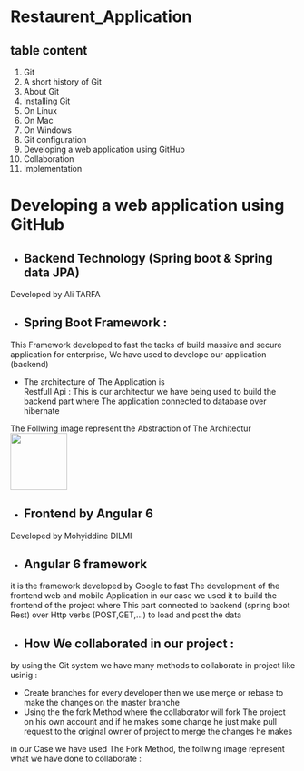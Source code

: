 # Restaurent_Application
## table content
1. Git	
2. A short history of Git	 
3. About Git	 
4. Installing Git	 
5. On Linux	 
6. On Mac	 
7. On Windows	 
8. Git configuration	 
9. Developing a web application using GitHub  
10. Collaboration	 
11. Implementation	 




#  Developing a web application using GitHub 

- ## Backend Technology (Spring boot & Spring data JPA)
Developed by Ali TARFA 
- ## Spring Boot Framework : 
This Framework developed to fast the tacks of build massive and secure application for enterprise,
We have used to develope our application (backend) 

- The architecture of The Application is  
    Restfull Api : This is our architectur we have being used to build the backend part where The application connected to database over hibernate
    
The Follwing image represent the Abstraction of The Architectur 
<img height=100 src=""/>

- ## Frontend by Angular 6
Developed by Mohyiddine DILMI
- ## Angular 6 framework
it is the framework developed by Google to fast The development of the frontend web and mobile Application 
in our case we used it to build the frontend of the project where This part connected to backend (spring boot Rest) over Http verbs (POST,GET,...) to load and post the data 

 - ## How We collaborated in our project :
 by using the Git system we have many methods to collaborate in project like usinig :
  - Create branches for every developer then we use merge or rebase to make the changes on the master branche 
  - Using the the fork Method where the collaborator will fork The project on his own account and if he makes some change he just make pull request to the original owner of project to merge the changes he makes 
  
  in our Case we have used The Fork Method, the follwing image represent what we have done to collaborate :

<img height src="" />





